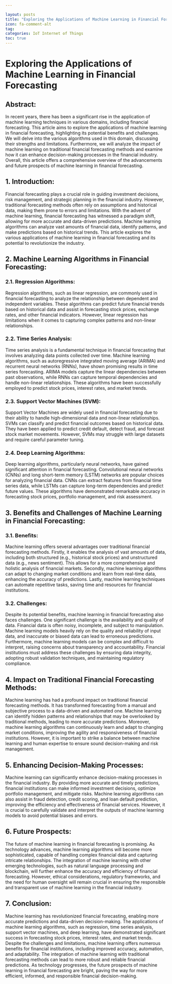 ```yaml
---

layout: posts
title: "Exploring the Applications of Machine Learning in Financial Forecasting"
icon: fa-comment-alt
tag:      
categories: IoT Internet of Things
toc: true
---
```




# Exploring the Applications of Machine Learning in Financial Forecasting

## Abstract:
In recent years, there has been a significant rise in the application of machine learning techniques in various domains, including financial forecasting. This article aims to explore the applications of machine learning in financial forecasting, highlighting its potential benefits and challenges. We will delve into the various algorithms used in this domain, discussing their strengths and limitations. Furthermore, we will analyze the impact of machine learning on traditional financial forecasting methods and examine how it can enhance decision-making processes in the financial industry. Overall, this article offers a comprehensive overview of the advancements and future prospects of machine learning in financial forecasting.

## 1. Introduction:
Financial forecasting plays a crucial role in guiding investment decisions, risk management, and strategic planning in the financial industry. However, traditional forecasting methods often rely on assumptions and historical data, making them prone to errors and limitations. With the advent of machine learning, financial forecasting has witnessed a paradigm shift, allowing for more accurate and data-driven predictions. Machine learning algorithms can analyze vast amounts of financial data, identify patterns, and make predictions based on historical trends. This article explores the various applications of machine learning in financial forecasting and its potential to revolutionize the industry.

## 2. Machine Learning Algorithms in Financial Forecasting:
### 2.1. Regression Algorithms:
Regression algorithms, such as linear regression, are commonly used in financial forecasting to analyze the relationship between dependent and independent variables. These algorithms can predict future financial trends based on historical data and assist in forecasting stock prices, exchange rates, and other financial indicators. However, linear regression has limitations when it comes to capturing complex patterns and non-linear relationships.

### 2.2. Time Series Analysis:
Time series analysis is a fundamental technique in financial forecasting that involves analyzing data points collected over time. Machine learning algorithms, such as autoregressive integrated moving average (ARIMA) and recurrent neural networks (RNNs), have shown promising results in time series forecasting. ARIMA models capture the linear dependencies between past observations, while RNNs can capture temporal dependencies and handle non-linear relationships. These algorithms have been successfully employed to predict stock prices, interest rates, and market trends.

### 2.3. Support Vector Machines (SVM):
Support Vector Machines are widely used in financial forecasting due to their ability to handle high-dimensional data and non-linear relationships. SVMs can classify and predict financial outcomes based on historical data. They have been applied to predict credit default, detect fraud, and forecast stock market movements. However, SVMs may struggle with large datasets and require careful parameter tuning.

### 2.4. Deep Learning Algorithms:
Deep learning algorithms, particularly neural networks, have gained significant attention in financial forecasting. Convolutional neural networks (CNNs) and long short-term memory (LSTM) networks are popular choices for analyzing financial data. CNNs can extract features from financial time series data, while LSTMs can capture long-term dependencies and predict future values. These algorithms have demonstrated remarkable accuracy in forecasting stock prices, portfolio management, and risk assessment.

## 3. Benefits and Challenges of Machine Learning in Financial Forecasting:
### 3.1. Benefits:
Machine learning offers several advantages over traditional financial forecasting methods. Firstly, it enables the analysis of vast amounts of data, including both structured (e.g., historical stock prices) and unstructured data (e.g., news sentiment). This allows for a more comprehensive and holistic analysis of financial markets. Secondly, machine learning algorithms can adapt to changing market conditions and learn from real-time data, enhancing the accuracy of predictions. Lastly, machine learning techniques can automate repetitive tasks, saving time and resources for financial institutions.

### 3.2. Challenges:
Despite its potential benefits, machine learning in financial forecasting also faces challenges. One significant challenge is the availability and quality of data. Financial data is often noisy, incomplete, and subject to manipulation. Machine learning models heavily rely on the quality and reliability of input data, and inaccurate or biased data can lead to erroneous predictions. Furthermore, machine learning models can be complex and difficult to interpret, raising concerns about transparency and accountability. Financial institutions must address these challenges by ensuring data integrity, adopting robust validation techniques, and maintaining regulatory compliance.

## 4. Impact on Traditional Financial Forecasting Methods:
Machine learning has had a profound impact on traditional financial forecasting methods. It has transformed forecasting from a manual and subjective process to a data-driven and automated one. Machine learning can identify hidden patterns and relationships that may be overlooked by traditional methods, leading to more accurate predictions. Moreover, machine learning algorithms can continuously learn and adapt to changing market conditions, improving the agility and responsiveness of financial institutions. However, it is important to strike a balance between machine learning and human expertise to ensure sound decision-making and risk management.

## 5. Enhancing Decision-Making Processes:
Machine learning can significantly enhance decision-making processes in the financial industry. By providing more accurate and timely predictions, financial institutions can make informed investment decisions, optimize portfolio management, and mitigate risks. Machine learning algorithms can also assist in fraud detection, credit scoring, and loan default prediction, improving the efficiency and effectiveness of financial services. However, it is crucial to carefully validate and interpret the outputs of machine learning models to avoid potential biases and errors.

## 6. Future Prospects:
The future of machine learning in financial forecasting is promising. As technology advances, machine learning algorithms will become more sophisticated, capable of handling complex financial data and capturing intricate relationships. The integration of machine learning with other emerging technologies, such as natural language processing and blockchain, will further enhance the accuracy and efficiency of financial forecasting. However, ethical considerations, regulatory frameworks, and the need for human oversight will remain crucial in ensuring the responsible and transparent use of machine learning in the financial industry.

## 7. Conclusion:
Machine learning has revolutionized financial forecasting, enabling more accurate predictions and data-driven decision-making. The applications of machine learning algorithms, such as regression, time series analysis, support vector machines, and deep learning, have demonstrated significant success in forecasting stock prices, interest rates, and market trends. Despite the challenges and limitations, machine learning offers numerous benefits for financial institutions, including improved accuracy, automation, and adaptability. The integration of machine learning with traditional forecasting methods can lead to more robust and reliable financial predictions. As technology progresses, the future prospects of machine learning in financial forecasting are bright, paving the way for more efficient, informed, and responsible financial decision-making.